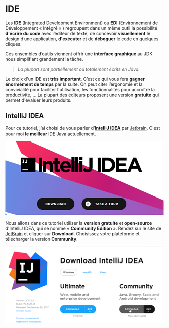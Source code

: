 # IDE
Les **IDE** (Integrated Development Environment) ou **EDI**  (Environnement de Développement « Intégré » ) regroupent dans un même outil la possibilité **d'écrire du code** avec l’éditeur de texte, de concevoir **visuellement** le design d’une application, **d'exécuter** et de **déboguer** le code en quelques cliques.

Ces ensembles d’outils viennent offrir une **interface graphique** au JDK nous simplifiant grandement la tâche. 
> _La plupart sont partiellement ou totalement écrits en Java._ 

Le choix d'un IDE est **très important**. C’est ce qui vous fera **gagner énormément de temps** par la suite. On peut citer l’ergonomie et la convivialité pour faciliter l'utilisation, les fonctionnalités pour accroître la productivité, ... La plupart des éditeurs proposent une version **gratuite** qui permet d'évaluer leurs produits.

## IntelliJ IDEA

Pour ce tutoriel, j’ai choisi de vous parler d’**[IntelliJ IDEA](https://www.jetbrains.com/idea/)** par [Jetbrain](https://www.jetbrains.com/). C'est pour moi **le meilleur** IDE Java actuellement.

![](assets/ide/idea.png)

Nous allons dans ce tutoriel utiliser la **version gratuite** et **open-source** d'IntelliJ IDEA, qui se nomme « **Community Edition** ». Rendez sur le site de [JetBrain](https://www.jetbrains.com/idea/) et cliquer sur **Download**. Choisissez votre plateforme et télécharger la version **Community**.

![](assets/ide/download-idea.png)
